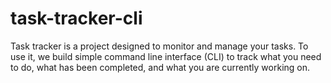# task-tracker-cli
Task tracker is a project designed to monitor and manage your tasks. To use it, we build simple command line interface (CLI) to track what you need to do, what has been completed, and what you are currently working on.
